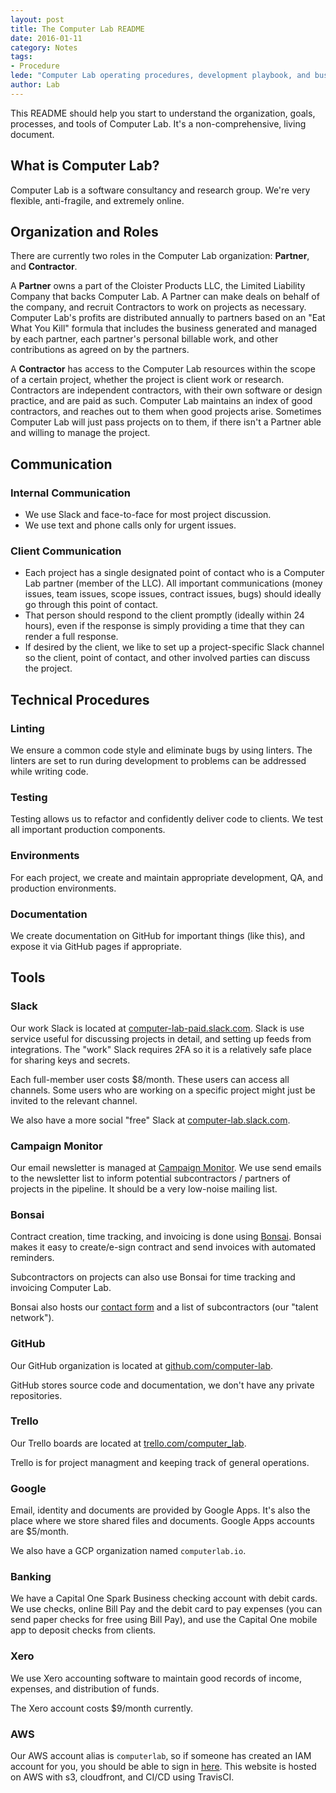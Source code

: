 ```yaml
---
layout: post
title: The Computer Lab README
date: 2016-01-11
category: Notes
tags:
- Procedure
lede: "Computer Lab operating procedures, development playbook, and business tools."
author: Lab
---
```


This README should help you start to understand the organization, goals,
processes, and tools of Computer Lab. It's a non-comprehensive, living
document.

## What is Computer Lab?

Computer Lab is a software consultancy and research group. We're very
flexible, anti-fragile, and extremely online.

## Organization and Roles

There are currently two roles in the Computer Lab organization: **Partner**, and
**Contractor**.

A **Partner** owns a part of the Cloister Products LLC, the Limited Liability
Company that backs Computer Lab.  A Partner can make deals on behalf of the
company, and recruit Contractors to work on projects as necessary. Computer
Lab's profits are distributed annually to partners based on an "Eat What You
Kill" formula that includes the business generated and managed by each partner,
each partner's personal billable work, and other contributions as agreed on by
the partners. 

A **Contractor** has access to the Computer Lab resources within the scope of a
certain project, whether the project is client work or research. Contractors are
independent contractors, with their own software or design practice, and are
paid as such. Computer Lab maintains an index of good contractors, and reaches
out to them when good projects arise. Sometimes Computer Lab will just pass
projects on to them, if there isn't a Partner able and willing to manage the
project. 

## Communication

### Internal Communication
- We use Slack and face-to-face for most project discussion.
- We use text and phone calls only for urgent issues.

### Client Communication
- Each project has a single designated point of contact who is a Computer Lab
  partner (member of the LLC). All important communications (money issues, team
  issues, scope issues, contract issues, bugs) should ideally go through this
  point of contact.
- That person should respond to the client promptly (ideally within 24 hours),
  even if the response is simply providing a time that they can render a full
  response.
- If desired by the client, we like to set up a project-specific Slack channel
  so the client, point of contact, and other involved parties can discuss the
  project. 

## Technical Procedures

### Linting 

We ensure a common code style and eliminate bugs by using linters. The linters
are set to run during development to problems can be addressed while writing
code.

### Testing

Testing allows us to refactor and confidently deliver code to clients. We test
all important production components.

### Environments

For each project, we create and maintain appropriate development, QA, and
production environments. 

### Documentation

We create documentation on GitHub for important things (like this), and expose it via GitHub pages if appropriate.

## Tools

### Slack

Our work Slack is located at
[computer-lab-paid.slack.com](https://computer-lab-paid.slack.com). Slack is use
service useful for discussing projects in detail, and setting up feeds from
integrations. The "work" Slack requires 2FA so it is a relatively safe place for
sharing keys and secrets.

Each full-member user costs $8/month. These users can access all channels. Some
users who are working on a specific project might just be invited to the
relevant channel.

We also have a more social "free" Slack at
[computer-lab.slack.com](https://computer-lab.slack.com).

### Campaign Monitor

Our email newsletter is managed at [Campaign Monitor](https://computerlab.createsend.com).
We use send emails to the newsletter list to inform potential subcontractors /
partners of projects in the pipeline. It should be a very low-noise mailing
list.

### Bonsai

Contract creation, time tracking, and invoicing is done using
[Bonsai](https://app.hellobonsai.com/). Bonsai makes it easy to create/e-sign
contract and send invoices with automated reminders.

Subcontractors on projects can also use Bonsai for time tracking and invoicing
Computer Lab.

Bonsai also hosts our [contact form](https://app.hellobonsai.com/) and a list of
subcontractors (our "talent network").

### GitHub

Our GitHub organization is located at [github.com/computer-lab](https://github.com/computer-lab).

GitHub stores source code and documentation, we don't have any private repositories.

### Trello

Our Trello boards are located at [trello.com/computer_lab](https://trello.com/computer_lab).

Trello is for project managment and keeping track of general operations.

### Google

Email, identity and documents are provided by Google Apps. It's also the place where we
store shared files and documents.  Google Apps accounts are $5/month.

We also have a GCP organization named `computerlab.io`.

### Banking

We have a Capital One Spark Business checking account with debit cards.  We use
checks, online Bill Pay and the debit card to pay expenses (you can send paper
checks for free using Bill Pay), and use the Capital One mobile app to deposit
checks from clients.

### Xero

We use Xero accounting software to maintain good records of income, expenses,
and distribution of funds.

The Xero account costs $9/month currently.

### AWS

Our AWS account alias is `computerlab`, so if someone has created an IAM account
for you, you should be able to sign in
[here](https://computerlab.signin.aws.amazon.com/console/). This website is
hosted on AWS with s3, cloudfront, and CI/CD using TravisCI.

